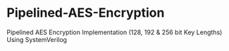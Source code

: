 # Pipelined-AES-Encryption
Pipelined AES Encryption Implementation (128, 192 &amp; 256 bit Key Lengths) Using SystemVerilog
